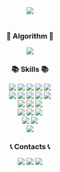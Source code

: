 <div align="center">
  <img src="https://capsule-render.vercel.app/api?type=soft&color=gradient&height=100&text=HELLO&fontAlign=50&fontAlignY=45&desc=I'm%20Kim%20Giseung&descAlign=53&descAlignY=83&animation=scaleIn"/><br><br>
  
  <h3>🌈 Algorithm 🌈</h3>
  <a href="https://solved.ac/profile/abcde7804/"><img src="http://mazassumnida.wtf/api/v2/generate_badge?boj=abcde7804"/></a>
  
  <h3>📚 Skills 📚</h3>
  <img src="https://img.shields.io/badge/Unity-EEEEEE?style=flat-square&logo=Unity&logoColor=black"/>
  <img src="https://img.shields.io/badge/Oculus-1C1E20?style=flat-square&logo=Oculus&logoColor=white"/>
  <img src="https://img.shields.io/badge/VR-191970?style=flat-square"/>
  <img src="https://img.shields.io/badge/AR-191970?style=flat-square"/>
  <img src="https://img.shields.io/badge/Shader-FF1493?style=flat-square"/><br>
  <img src="https://img.shields.io/badge/C-A8B9CC?style=flat-square&logo=C&logoColor=white"/>
  <img src="https://img.shields.io/badge/C++-00599C?style=flat-square&logo=C%2B%2B&logoColor=white"/>
  <img src="https://img.shields.io/badge/C%23-239120?style=flat-square&logo=Csharp&logoColor=white"/>
  <img src="https://img.shields.io/badge/JavaScript-F7DF1E?style=flat-square&logo=JavaScript&logoColor=black"/>
  <img src="https://img.shields.io/badge/PHP-777BB4?style=flat-square&logo=PHP&logoColor=white"/><br>
  <img src="https://img.shields.io/badge/Oracle-F80000?style=flat-square&logo=Oracle&logoColor=white"/>
  <img src="https://img.shields.io/badge/MySQL-4479A1?style=flat-square&logo=MySQL&logoColor=white"/>
  <img src="https://img.shields.io/badge/MariaDB-003545?style=flat-square&logo=MariaDB&logoColor=white"/><br>
  <img src="https://img.shields.io/badge/Adobe%20Photoshop-31A8FF?style=flat-square&logo=Adobe%20Photoshop&logoColor=white"/>
  <img src="https://img.shields.io/badge/Blender-F5792A?style=flat-square&logo=Blender&logoColor=white"/>
  <img src="https://img.shields.io/badge/Autodesk-0696D7?style=flat-square&logo=Autodesk&logoColor=white"/><br>
  <img src="https://img.shields.io/badge/Git-F05032?style=flat-square&logo=Git&logoColor=white"/>
  <img src="https://img.shields.io/badge/GitHub-181717?style=flat-square&logo=GitHub&logoColor=white"/><br>
  <img src="https://github-readme-stats.vercel.app/api/top-langs/?username=giseung30&layout=compact&langs_count=6&hide=scss,glsl,hlsl,objective-c%2B%2B,asp.net"/><br>
  
  <h3>📞 Contacts 📞</h3>
  <a href="https://giseung.tistory.com/"><img src="https://img.shields.io/badge/Tistory-000000?style=flat-square&logo=Tistory&logoColor=white"/></a>
  <a href="https://www.instagram.com/giseung30/"><img src="https://img.shields.io/badge/Instagram-E4405F?style=flat-square&logo=Instagram&logoColor=white"/></a>
  <a href="mailto:giseung30@gmail.com"><img src="https://img.shields.io/badge/Gmail-EA4335?style=flat-square&logo=Gmail&logoColor=white"/></a>
</div>
